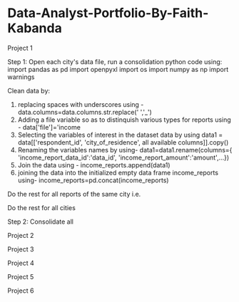 # Data-Analyst-Portfolio-By-Faith-Kabanda 

Project 1

Step 1: Open each city's data file, run a consolidation python code using:
import pandas as pd
import openpyxl
import os
import numpy as np
import warnings

Clean data by: 
1. replacing spaces with underscores using -  data.columns=data.columns.str.replace(' ','_') 
2. Adding a file variable so as to distinquish various types for reports using - data['file']='income 
3. Selecting the variables of interest in the dataset data by using data1 = data[['respondent_id',  'city_of_residence', all available columns]].copy()
4. Renaming the variables names by using- data1=data1.rename(columns={
                        'income_report_data_id':'data_id',
                        'income_report_amount':'amount',...})
5. Join the data using - income_reports.append(data1)
6. joining the data into the initialized empty data frame income_reports using- income_reports=pd.concat(income_reports)

Do the rest for all reports of the same city i.e. 

Do the rest for all cities

Step 2: Consolidate all

Project 2

Project 3

Project 4

Project 5

Project 6
